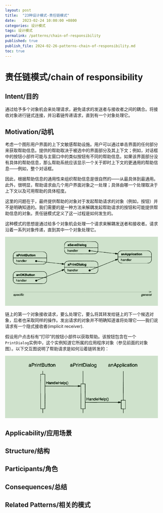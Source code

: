 ```yaml
---
layout: post
title:  "23种设计模式-责任链模式"
date:   2023-02-24 10:00:00 +0800
categories: 设计模式
tags: 设计模式
permalink: /patterns/chain-of-responsibility
published: true
publish_file: 2024-02-26-patterns-chain-of-responsibility.md
toc: true
---
```

# 责任链模式/chain of responsibility

## Intent/目的

通过给予多个对象机会来处理请求，避免请求的发送者与接收者之间的耦合。将接收对象进行链式连接，并沿着链传递请求，直到有一个对象处理它。

## Motivation/动机

考虑一个图形用户界面的上下文敏感帮助设施。用户可以通过单击界面的任何部分来获取帮助信息。提供的帮助取决于被选中的界面部分及其上下文；例如，对话框中的按钮小部件可能与主窗口中的类似按钮有不同的帮助信息。如果该界面部分没有具体的帮助信息，那么帮助系统应该显示一个关于即时上下文的更通用的帮助信息——例如，整个对话框。

因此，根据帮助信息的通用性来组织帮助信息是很自然的——从最具体到最通用。此外，很明显，帮助请求由几个用户界面对象之一处理；具体由哪一个处理取决于上下文以及可用帮助的具体程度。

这里的问题在于，最终提供帮助的对象对于发起帮助请求的对象（例如，按钮）并不是明确知道的。我们需要的是一种方法来解耦发起帮助请求的按钮和可能提供帮助信息的对象。责任链模式定义了这一过程是如何发生的。

这种模式的思想是通过给多个对象机会处理一个请求来解耦发送者和接收者。请求沿着一系列对象传递，直到其中一个对象处理它。

![](/assets/notes/patterns/chain_of_responsibility_01.png)

链上的第一个对象接收请求，要么处理它，要么将其转发给链上的下一个候选对象，后者也采取同样的操作。发出请求的对象并不明确知道谁将处理它——我们说请求有一个隐式接收者(implicit receiver).

假设用户点击标有“打印”的按钮小部件以获取帮助。该按钮包含在一个`PrintDialog`实例中，这个实例知道它所属的应用程序对象（参见前面的对象图）。以下交互图说明了帮助请求是如何沿着链转发的：

![](/assets/notes/patterns/chain_of_responsibility_02.png)



## Applicability/应用场景

## Structure/结构

## Participants/角色

## Consequences/总结

## Related Patterns/相关的模式

